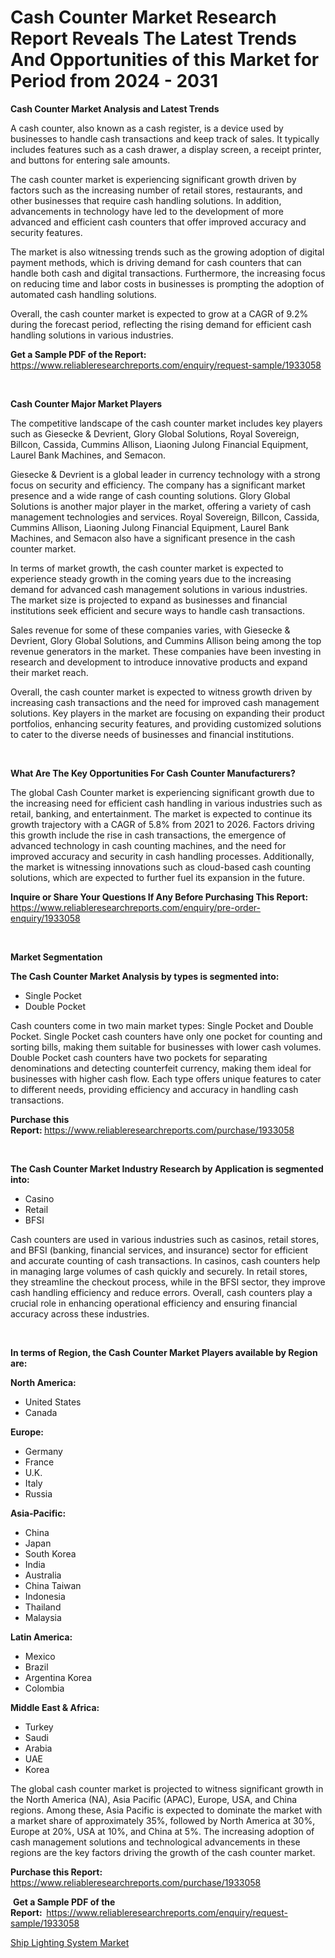 <p><h1>Cash Counter Market Research Report Reveals The Latest Trends And Opportunities of this Market for Period from 2024 - 2031</h1></p><p><strong>Cash Counter Market Analysis and Latest Trends</strong></p>
<p><p>A cash counter, also known as a cash register, is a device used by businesses to handle cash transactions and keep track of sales. It typically includes features such as a cash drawer, a display screen, a receipt printer, and buttons for entering sale amounts.</p><p>The cash counter market is experiencing significant growth driven by factors such as the increasing number of retail stores, restaurants, and other businesses that require cash handling solutions. In addition, advancements in technology have led to the development of more advanced and efficient cash counters that offer improved accuracy and security features.</p><p>The market is also witnessing trends such as the growing adoption of digital payment methods, which is driving demand for cash counters that can handle both cash and digital transactions. Furthermore, the increasing focus on reducing time and labor costs in businesses is prompting the adoption of automated cash handling solutions.</p><p>Overall, the cash counter market is expected to grow at a CAGR of 9.2% during the forecast period, reflecting the rising demand for efficient cash handling solutions in various industries.</p></p>
<p><strong>Get a Sample PDF of the Report:&nbsp;</strong> <a href="https://www.reliableresearchreports.com/enquiry/request-sample/1933058">https://www.reliableresearchreports.com/enquiry/request-sample/1933058</a></p>
<p>&nbsp;</p>
<p><strong>Cash Counter Major Market Players</strong></p>
<p><p>The competitive landscape of the cash counter market includes key players such as Giesecke & Devrient, Glory Global Solutions, Royal Sovereign, Billcon, Cassida, Cummins Allison, Liaoning Julong Financial Equipment, Laurel Bank Machines, and Semacon.</p><p>Giesecke & Devrient is a global leader in currency technology with a strong focus on security and efficiency. The company has a significant market presence and a wide range of cash counting solutions. Glory Global Solutions is another major player in the market, offering a variety of cash management technologies and services. Royal Sovereign, Billcon, Cassida, Cummins Allison, Liaoning Julong Financial Equipment, Laurel Bank Machines, and Semacon also have a significant presence in the cash counter market.</p><p>In terms of market growth, the cash counter market is expected to experience steady growth in the coming years due to the increasing demand for advanced cash management solutions in various industries. The market size is projected to expand as businesses and financial institutions seek efficient and secure ways to handle cash transactions.</p><p>Sales revenue for some of these companies varies, with Giesecke & Devrient, Glory Global Solutions, and Cummins Allison being among the top revenue generators in the market. These companies have been investing in research and development to introduce innovative products and expand their market reach.</p><p>Overall, the cash counter market is expected to witness growth driven by increasing cash transactions and the need for improved cash management solutions. Key players in the market are focusing on expanding their product portfolios, enhancing security features, and providing customized solutions to cater to the diverse needs of businesses and financial institutions.</p></p>
<p>&nbsp;</p>
<p><strong>What Are The Key Opportunities For Cash Counter Manufacturers?</strong></p>
<p><p>The global Cash Counter market is experiencing significant growth due to the increasing need for efficient cash handling in various industries such as retail, banking, and entertainment. The market is expected to continue its growth trajectory with a CAGR of 5.8% from 2021 to 2026. Factors driving this growth include the rise in cash transactions, the emergence of advanced technology in cash counting machines, and the need for improved accuracy and security in cash handling processes. Additionally, the market is witnessing innovations such as cloud-based cash counting solutions, which are expected to further fuel its expansion in the future.</p></p>
<p><strong>Inquire or Share Your Questions If Any Before Purchasing This Report:</strong> <a href="https://www.reliableresearchreports.com/enquiry/pre-order-enquiry/1933058">https://www.reliableresearchreports.com/enquiry/pre-order-enquiry/1933058</a></p>
<p>&nbsp;</p>
<p><strong>Market Segmentation</strong></p>
<p><strong>The Cash Counter Market Analysis by types is segmented into:</strong></p>
<p><ul><li>Single Pocket</li><li>Double Pocket</li></ul></p>
<p><p>Cash counters come in two main market types: Single Pocket and Double Pocket. Single Pocket cash counters have only one pocket for counting and sorting bills, making them suitable for businesses with lower cash volumes. Double Pocket cash counters have two pockets for separating denominations and detecting counterfeit currency, making them ideal for businesses with higher cash flow. Each type offers unique features to cater to different needs, providing efficiency and accuracy in handling cash transactions.</p></p>
<p><strong>Purchase this Report:&nbsp;</strong><a href="https://www.reliableresearchreports.com/purchase/1933058">https://www.reliableresearchreports.com/purchase/1933058</a></p>
<p>&nbsp;</p>
<p><strong>The Cash Counter Market Industry Research by Application is segmented into:</strong></p>
<p><ul><li>Casino</li><li>Retail</li><li>BFSI</li></ul></p>
<p><p>Cash counters are used in various industries such as casinos, retail stores, and BFSI (banking, financial services, and insurance) sector for efficient and accurate counting of cash transactions. In casinos, cash counters help in managing large volumes of cash quickly and securely. In retail stores, they streamline the checkout process, while in the BFSI sector, they improve cash handling efficiency and reduce errors. Overall, cash counters play a crucial role in enhancing operational efficiency and ensuring financial accuracy across these industries.</p></p>
<p>&nbsp;</p>
<p><strong>In terms of Region, the Cash Counter Market Players available by Region are:</strong></p>
<p>
    <p> <strong> North America: </strong>
        <ul>
            <li>United States</li>
            <li>Canada</li>
        </ul>
        </p> 
    <p> <strong> Europe: </strong>
        <ul>
            <li>Germany</li>
            <li>France</li>
            <li>U.K.</li>
            <li>Italy</li>
            <li>Russia</li>
        </ul>
        </p> 
    <p> <strong> Asia-Pacific: </strong>
        <ul>
            <li>China</li>
            <li>Japan</li>
            <li>South Korea</li>
            <li>India</li>
            <li>Australia</li>
            <li>China Taiwan</li>
            <li>Indonesia</li>
            <li>Thailand</li>
            <li>Malaysia</li>
        </ul>
        </p> 
    <p> <strong> Latin America: </strong>
        <ul>
            <li>Mexico</li>
            <li>Brazil</li>
            <li>Argentina Korea</li>
            <li>Colombia</li>
        </ul>
        </p> 
    <p> <strong> Middle East & Africa: </strong>
        <ul>
            <li>Turkey</li>
            <li>Saudi</li>
            <li>Arabia</li>
            <li>UAE</li>
            <li>Korea</li>
        </ul>
    </p>
    </p>
<p><p>The global cash counter market is projected to witness significant growth in the North America (NA), Asia Pacific (APAC), Europe, USA, and China regions. Among these, Asia Pacific is expected to dominate the market with a market share of approximately 35%, followed by North America at 30%, Europe at 20%, USA at 10%, and China at 5%. The increasing adoption of cash management solutions and technological advancements in these regions are the key factors driving the growth of the cash counter market.</p></p>
<p><strong>Purchase this Report: </strong><a href="https://www.reliableresearchreports.com/purchase/1933058">https://www.reliableresearchreports.com/purchase/1933058</a></p>
<p>&nbsp;<strong>Get a Sample PDF of the Report:&nbsp;&nbsp;</strong><a href="https://www.reliableresearchreports.com/enquiry/request-sample/1933058">https://www.reliableresearchreports.com/enquiry/request-sample/1933058</a></p>
<p><strong></strong></p>
<p><p><a href="https://meowing-canidae-761.notion.site/Ship-Lighting-System-Market-Size-Growing-and-Forecasted-for-period-from-2024-2031-and-provides-com-4bf9d10359f046f4851cc96589e167c6">Ship Lighting System Market</a></p></p>